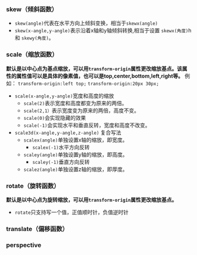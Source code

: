 ### skew（倾斜函数）
- `skew(angle)`代表在水平方向上倾斜变换，相当于`skewx(angle)`
- `skew(x-angle,y-angle)`表示沿着x轴和y轴倾斜转换,相当于设置 `skewx(角度)`h和 `skewy(角度)`。

### scale（缩放函数）
**默认是以中心点为基点缩放，可以用`transform-origin`属性更改缩放基点。该属性的属性值可以是具体的像素值，也可以是top,center,bottom,left,right等。**
例如：
	`transform-origin:left top;`
	`transform-origin:20px 30px;`
- `scale(x-angle,y-angle)`宽度和高度的缩放
	- `scale(2)`表示宽度和高度都变为原来的两倍。
	- `scale(2,1）`表示宽度变为原来的两倍，高度不变。
	- `scale(0)`会实现隐藏的效果
	- `scale(-1)`会实现水平和垂直反转，宽度和高度不改变。
- `scale3d(x-angle,y-angle,z-angle)` 复合写法
	- `scalex(angle)`单独设置x轴的缩放，即宽度。
		- `scalex(-1)`水平方向反转
	-  `scaley(angle)`单独设置y轴的缩放，即高度。
		- `scaley(-1)`垂直方向反转
	- `scalez(angle)`单独设置z轴的缩放，即厚度。
  
### rotate（旋转函数）
**默认是以中心点为旋转缩放，可以用`transform-origin`属性更改缩放基点。**
- `rotate`只支持写一个值，正值顺时针，负值逆时针
### translate（偏移函数）
### perspective



